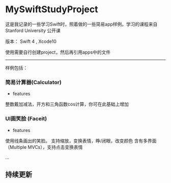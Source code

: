 # MySwiftStudyProject

这是我记录的一些学习Swift时，照着做的一些简易app样例。学习的课程来自 Stanford University 公开课

版本： Swift 4 , Xcode10

使用需要自行创建project，然后再引用apps中的文件

---
样例包括：
### 简易计算器(Calculator)
+ features

 整数戴加减法，开方和三角函数cos计算，你可在此基础上增加
 
### UI画笑脸  (Faceit)
+ features

 使用线条画出的笑脸。
 支持缩放，变换表情，睁/闭眼，改变颜色
 含有多界面（Multiple MVCs），支持点击变换表情
 

...

持续更新
---


